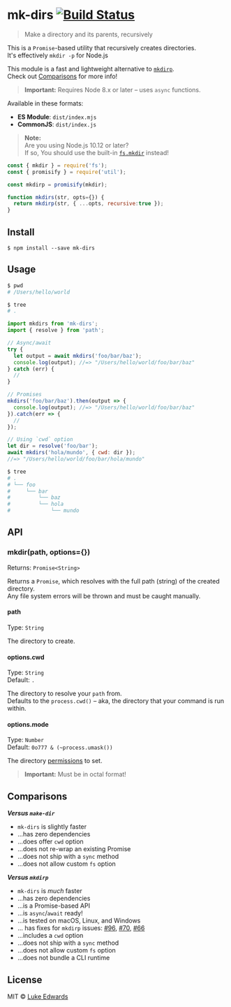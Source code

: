 # mk-dirs [![Build Status](https://badgen.now.sh/travis/lukeed/mk-dirs)](https://travis-ci.org/lukeed/mk-dirs)

> Make a directory and its parents, recursively

This is a `Promise`-based utility that recursively creates directories.<br>
It's effectively `mkdir -p` for Node.js

This module is a fast and lightweight alternative to [`mkdirp`](https://github.com/substack/node-mkdirp).<br>
Check out [Comparisons](#comparisons) for more info!

> **Important:** Requires Node 8.x or later – uses `async` functions.

Available in these formats:

* **ES Module**: `dist/index.mjs`
* **CommonJS**: `dist/index.js`

> **Note:**<br>
> Are you using Node.js 10.12 or later?<br>
> If so, You should use the built-in [`fs.mkdir`](https://nodejs.org/api/fs.html#fs_fs_mkdir_path_options_callback) instead!

  ```js
  const { mkdir } = require('fs');
  const { promisify } = require('util');

  const mkdirp = promisify(mkdir);

  function mkdirs(str, opts={}) {
    return mkdirp(str, { ...opts, recursive:true });
  }
  ```


## Install

```
$ npm install --save mk-dirs
```


## Usage

```sh
$ pwd
# /Users/hello/world

$ tree
# .
```

```js
import mkdirs from 'mk-dirs';
import { resolve } from 'path';

// Async/await
try {
  let output = await mkdirs('foo/bar/baz');
  console.log(output); //=> "/Users/hello/world/foo/bar/baz"
} catch (err) {
  //
}

// Promises
mkdirs('foo/bar/baz').then(output => {
  console.log(output); //=> "/Users/hello/world/foo/bar/baz"
}).catch(err => {
  //
});

// Using `cwd` option
let dir = resolve('foo/bar');
await mkdirs('hola/mundo', { cwd: dir });
//=> "/Users/hello/world/foo/bar/hola/mundo"
```

```sh
$ tree
# .
# └── foo
#     └── bar
#         └── baz
#         └── hola
#             └── mundo
```


## API

### mkdir(path, options={})
Returns: `Promise<String>`

Returns a `Promise`, which resolves with the full path (string) of the created directory.<br>
Any file system errors will be thrown and must be caught manually.

#### path
Type: `String`

The directory to create.

#### options.cwd
Type: `String`<br>
Default: `.`

The directory to resolve your `path` from.<br>
Defaults to the `process.cwd()` – aka, the directory that your command is run within.

#### options.mode
Type: `Number`<br>
Default: `0o777 & (~process.umask())`

The directory [permissions](https://x-team.com/blog/file-system-permissions-umask-node-js/) to set.

> **Important:** Must be in octal format!


## Comparisons

***Versus `make-dir`***

* `mk-dirs` is slightly faster
* ...has zero dependencies
* ...does offer `cwd` option
* ...does not re-wrap an existing Promise
* ...does not ship with a `sync` method
* ...does not allow custom `fs` option

***Versus `mkdirp`***

* `mk-dirs` is _much_ faster
* ...has zero dependencies
* ...is a Promise-based API
* ...is `async`/`await` ready!
* ...is tested on macOS, Linux, and Windows
* ... has fixes for `mkdirp` issues: [#96](https://github.com/substack/node-mkdirp/pull/96), [#70](https://github.com/substack/node-mkdirp/issues/70), [#66](https://github.com/substack/node-mkdirp/issues/66)
* ...includes a `cwd` option
* ...does not ship with a `sync` method
* ...does not allow custom `fs` option
* ...does not bundle a CLI runtime


## License

MIT © [Luke Edwards](https://lukeed.com)
